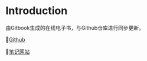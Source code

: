# Introduction

由Gitbook生成的在线电子书，与Github仓库进行同步更新。

🙈[Github](https://github.com/christopherzh)

🙊[笔记网站](https://notes.beyonduniverse.club)

